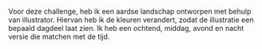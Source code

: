 Voor deze challenge, heb ik een aardse landschap ontworpen met behulp van illustrator. Hiervan heb ik de kleuren verandert, zodat de illustratie een bepaald dagdeel laat zien. Ik heb een ochtend, middag, avond en nacht versie die matchen met de tijd.

